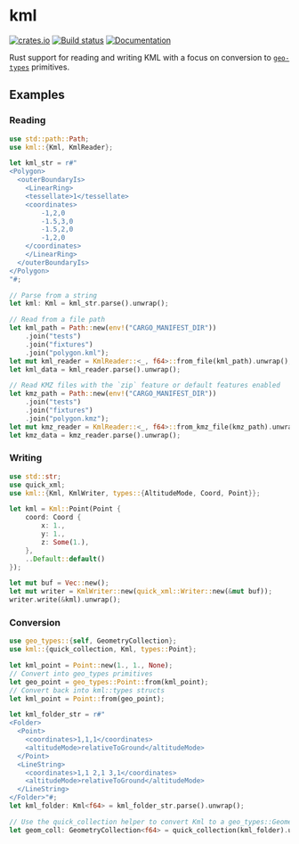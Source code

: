 # kml

[![crates.io](https://img.shields.io/crates/v/kml.svg)](https://crates.io/crates/kml)
[![Build status](https://github.com/pjsier/kml/workflows/CI/badge.svg)](https://github.com/pjsier/kml/actions?query=workflow%3ACI)
[![Documentation](https://docs.rs/kml/badge.svg)](https://docs.rs/kml)

Rust support for reading and writing KML with a focus on conversion to [`geo-types`](https://github.com/georust/geo) primitives.

## Examples

### Reading

```rust
use std::path::Path;
use kml::{Kml, KmlReader};

let kml_str = r#"
<Polygon>
  <outerBoundaryIs>
    <LinearRing>
    <tessellate>1</tessellate>
    <coordinates>
        -1,2,0
        -1.5,3,0
        -1.5,2,0
        -1,2,0
    </coordinates>
    </LinearRing>
  </outerBoundaryIs>
</Polygon>
"#;

// Parse from a string
let kml: Kml = kml_str.parse().unwrap();

// Read from a file path
let kml_path = Path::new(env!("CARGO_MANIFEST_DIR"))
    .join("tests")
    .join("fixtures")
    .join("polygon.kml");
let mut kml_reader = KmlReader::<_, f64>::from_file(kml_path).unwrap();
let kml_data = kml_reader.parse().unwrap();

// Read KMZ files with the `zip` feature or default features enabled
let kmz_path = Path::new(env!("CARGO_MANIFEST_DIR"))
    .join("tests")
    .join("fixtures")
    .join("polygon.kmz");
let mut kmz_reader = KmlReader::<_, f64>::from_kmz_file(kmz_path).unwrap();
let kmz_data = kmz_reader.parse().unwrap();
```

### Writing

```rust
use std::str;
use quick_xml;
use kml::{Kml, KmlWriter, types::{AltitudeMode, Coord, Point}};

let kml = Kml::Point(Point {
    coord: Coord {
        x: 1.,
        y: 1.,
        z: Some(1.),
    },
    ..Default::default()
});

let mut buf = Vec::new();
let mut writer = KmlWriter::new(quick_xml::Writer::new(&mut buf));
writer.write(&kml).unwrap();
```

### Conversion

```rust
use geo_types::{self, GeometryCollection};
use kml::{quick_collection, Kml, types::Point};

let kml_point = Point::new(1., 1., None);
// Convert into geo_types primitives
let geo_point = geo_types::Point::from(kml_point);
// Convert back into kml::types structs
let kml_point = Point::from(geo_point);

let kml_folder_str = r#"
<Folder>
  <Point>
    <coordinates>1,1,1</coordinates>
    <altitudeMode>relativeToGround</altitudeMode>
  </Point>
  <LineString>
    <coordinates>1,1 2,1 3,1</coordinates>
    <altitudeMode>relativeToGround</altitudeMode>
  </LineString>
</Folder>"#;
let kml_folder: Kml<f64> = kml_folder_str.parse().unwrap();

// Use the quick_collection helper to convert Kml to a geo_types::GeometryCollection
let geom_coll: GeometryCollection<f64> = quick_collection(kml_folder).unwrap();
```
